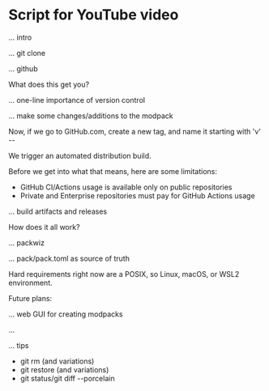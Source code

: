 # Script for YouTube video


... intro

... git clone

... github

What does this get you?

... one-line importance of version control

... make some changes/additions to the modpack

Now, if we go to GitHub.com, create a new tag, and name it starting with 'v' --

We trigger an automated distribution build.

Before we get into what that means, here are some limitations:
- GitHub CI/Actions usage is available only on public repositories
- Private and Enterprise repositories must pay for GitHub Actions usage

... build artifacts and releases

How does it all work?

... packwiz

... pack/pack.toml as source of truth

Hard requirements right now are a POSIX, so Linux, macOS, or WSL2 environment.

Future plans:

... web GUI for creating modpacks

...

... tips

- git rm (and variations)
- git restore (and variations)
- git status/git diff --porcelain
